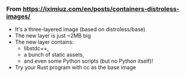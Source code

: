 ### From https://iximiuz.com/en/posts/containers-distroless-images/

- It's a three-layered image (based on distroless/base)
- The new layer is just ~2MB big
- The new layer contains:
  - libstdc++, 
  - a bunch of static assets, 
  - and even some Python scripts (but no Python itself)!
- Try your Rust program with cc as the base image
